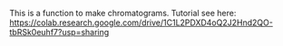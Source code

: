 This is a function to make chromatograms.
Tutorial see here:
https://colab.research.google.com/drive/1C1L2PDXD4oQ2J2Hnd2QO-tbRSk0euhf7?usp=sharing
